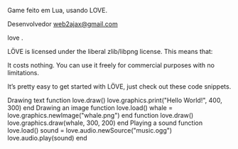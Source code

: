 Game feito em Lua, usando LOVE.

Desenvolvedor
web2ajax@gmail.com

love .

LÖVE is licensed under the liberal zlib/libpng license. This means that:

It costs nothing.
You can use it freely for commercial purposes with no limitations.


It’s pretty easy to get started with LÖVE, just check out these code snippets.

Drawing text
function love.draw()
love.graphics.print("Hello World!", 400, 300)
end
Drawing an image
function love.load()
whale = love.graphics.newImage("whale.png")
end
function love.draw()
love.graphics.draw(whale, 300, 200)
end
Playing a sound
function love.load()
sound = love.audio.newSource("music.ogg")
love.audio.play(sound)
end
